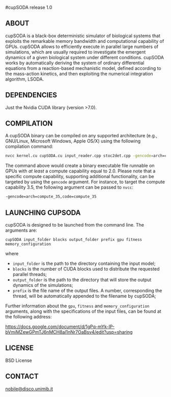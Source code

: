 #cupSODA release 1.0

## ABOUT

cupSODA is a black-box deterministic simulator of biological systems that exploits the remarkable memory bandwidth and computational capability of GPUs. 
cupSODA allows to efficiently execute in parallel large numbers of simulations, which are usually required to investigate the emergent dynamics of a given biological system under different conditions.
cupSODA works by automatically deriving the system of ordinary differential equations from a reaction-based mechanistic model, defined according to the mass-action kinetics, and then exploiting the numerical integration algorithm, LSODA. 


## DEPENDENCIES

Just the Nvidia CUDA library (version >7.0).


##  COMPILATION

A cupSODA binary can be compiled on any supported architecture (e.g., GNU/Linux, Microsoft Windows, Apple OS/X) using the following compilation command:

```bash
nvcc kernel.cu cupSODA.cu input_reader.cpp stoc2det.cpp -gencode=arch=compute_20,code=compute_20 -O3 -o cupSODA --use_fast_math
```

The command above would create a binary executable file runnable on GPUs with _at least_ a compute capability equal to 2.0. Please note that a specific compute capability, supporting additional functionality, can be targeted by using the ```gencode``` argument. For instance, to target the compute capability 3.5, the following argument can be passed to ```nvcc```:

```bash
-gencode=arch=compute_35,code=compute_35
```

## LAUNCHING CUPSODA

cupSODA is designed to be launched from the command line. The arguments are: 

`cupSODA input_folder blocks output_folder prefix gpu fitness memory_configuration`

where

* `input_folder` is the path to the directory containing the input model;
* `blocks` is the number of CUDA blocks used to distribute the requested parallel threads;
* `output_folder` is the path to the directory that will store the output dynamics of the simulations;
* `prefix` is the file name of the output files. A number, corresponding the thread, will be automatically appended to the filename by cupSODA;

Further information about the `gpu`, `fitness` and `memory_configuration` arguments, along with the specifications of the input files, can be found at the following address:

https://docs.google.com/document/d/1gPq-mYk-IP-bVmiMZewGPmTJ6nMCH8al1nNr7OaBsv4/edit?usp=sharing

## LICENSE

BSD License


## CONTACT 

nobile@disco.unimib.it
